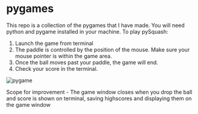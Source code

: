 # pygames
This repo is a collection of the pygames that I have made.
You will need python and pygame installed in your machine.
To play pySquash:
1. Launch the game from terminal
2. The paddle is controlled by the position of the mouse. Make sure your mouse pointer is within the game area.
3. Once the ball moves past your paddle, the game will end.
4. Check your score in the terminal.

![pygame](https://user-images.githubusercontent.com/52096846/107638254-52cc9c00-6c95-11eb-8887-ad31042e8d1d.png)


Scope for improvement - The game window closes when you drop the ball and score is shown on terminal, saving highscores and displaying them on the game window

